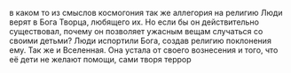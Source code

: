 в каком то из смыслов космогония так же аллегория на религию
Люди верят в Бога Творца, любящего их. Но если бы он действительно существовал, почему он позволяет ужасным вещам случаться со своими детьми?
Люди испортили Бога, создав религию поклонения ему. Так же и Вселенная. Она устала от своего вознесения и того, что её дети не желают помощи, сами творя террор

